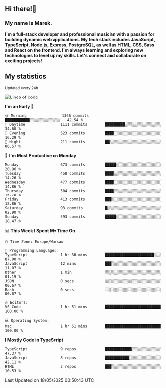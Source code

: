 ## Hi there!👋 ##
### My name is Marek. ###

**I'm a full-stack developer and professional musician with a passion for building dynamic web applications. My tech stack includes JavaScript, TypeScript, Node.js, Express, PostgreSQL, as well as HTML, CSS, Sass and React on the frontend. I'm always learning and exploring new technologies to level up my skills. Let's connect and collaborate on exciting projects!**

## My statistics ##
<sub>Updated every 24h</sub>
<!--START_SECTION:waka-->
![Lines of code](https://img.shields.io/badge/From%20Hello%20World%20I%27ve%20Written-238.4%20thousand%20lines%20of%20code-blue)

**I'm an Early 🐤** 

```text
🌞 Morning                1366 commits        ███████████░░░░░░░░░░░░░░   42.54 % 
🌆 Daytime                1111 commits        █████████░░░░░░░░░░░░░░░░   34.60 % 
🌃 Evening                523 commits         ████░░░░░░░░░░░░░░░░░░░░░   16.29 % 
🌙 Night                  211 commits         ██░░░░░░░░░░░░░░░░░░░░░░░   06.57 % 
```
📅 **I'm Most Productive on Monday** 

```text
Monday                   673 commits         █████░░░░░░░░░░░░░░░░░░░░   20.96 % 
Tuesday                  458 commits         ████░░░░░░░░░░░░░░░░░░░░░   14.26 % 
Wednesday                477 commits         ████░░░░░░░░░░░░░░░░░░░░░   14.86 % 
Thursday                 504 commits         ████░░░░░░░░░░░░░░░░░░░░░   15.70 % 
Friday                   413 commits         ███░░░░░░░░░░░░░░░░░░░░░░   12.86 % 
Saturday                 93 commits          █░░░░░░░░░░░░░░░░░░░░░░░░   02.90 % 
Sunday                   593 commits         █████░░░░░░░░░░░░░░░░░░░░   18.47 % 
```


📊 **This Week I Spent My Time On** 

```text
🕑︎ Time Zone: Europe/Warsaw

💬 Programming Languages: 
TypeScript               1 hr 36 mins        ██████████████████████░░░   87.00 % 
JavaScript               12 mins             ███░░░░░░░░░░░░░░░░░░░░░░   11.07 % 
Other                    1 min               ░░░░░░░░░░░░░░░░░░░░░░░░░   01.19 % 
JSON                     0 secs              ░░░░░░░░░░░░░░░░░░░░░░░░░   00.67 % 
Bash                     0 secs              ░░░░░░░░░░░░░░░░░░░░░░░░░   00.07 % 

🔥 Editors: 
VS Code                  1 hr 51 mins        █████████████████████████   100.00 % 

💻 Operating System: 
Mac                      1 hr 51 mins        █████████████████████████   100.00 % 
```

**I Mostly Code in TypeScript** 

```text
TypeScript               9 repos             ████████████░░░░░░░░░░░░░   47.37 % 
JavaScript               8 repos             ███████████░░░░░░░░░░░░░░   42.11 % 
HTML                     2 repos             ███░░░░░░░░░░░░░░░░░░░░░░   10.53 % 
```




 Last Updated on 18/05/2025 00:50:43 UTC
<!--END_SECTION:waka-->

<!--
**MarekSax/MarekSax** is a ✨ _special_ ✨ repository because its `README.md` (this file) appears on your GitHub profile.

Here are some ideas to get you started:

- 🔭 I’m currently working on ...
- 🌱 I’m currently learning ...
- 👯 I’m looking to collaborate on ...
- 🤔 I’m looking for help with ...
- 💬 Ask me about ...
- 📫 How to reach me: ...
- 😄 Pronouns: ...
- ⚡ Fun fact: ...
-->

